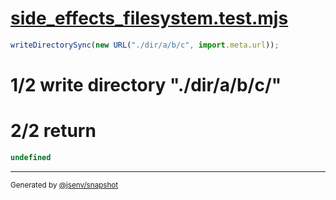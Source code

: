 # [side_effects_filesystem.test.mjs](../../side_effects_filesystem.test.mjs)

```js
writeDirectorySync(new URL("./dir/a/b/c", import.meta.url));
```

# 1/2 write directory "./dir/a/b/c/"

# 2/2 return

```js
undefined
```
---

<sub>
  Generated by <a href="https://github.com/jsenv/core/tree/main/packages/independent/snapshot">@jsenv/snapshot</a>
</sub>